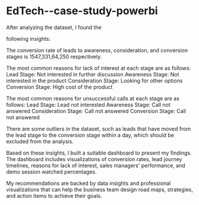 # EdTech--case-study-powerbi


After analyzing the dataset, I found the 


following insights:

The conversion rate of leads to awareness, consideration, and conversion stages is 1547,331,64,250 respectively.

The most common reasons for lack of interest at each stage are as follows:
Lead Stage: Not interested in further discussion
Awareness Stage: Not interested in the product
Consideration Stage: Looking for other options
Conversion Stage: High cost of the product



The most common reasons for unsuccessful calls at each stage are as follows:
Lead Stage: Lead not interested
Awareness Stage: Call not answered
Consideration Stage: Call not answered
Conversion Stage: Call not answered




There are some outliers in the dataset, such as leads that have moved from the lead stage to the conversion stage within a day, which should be excluded from the analysis.




Based on these insights, I built a suitable dashboard to present my findings. The dashboard includes visualizations of conversion rates, lead journey timelines, reasons for lack of interest, sales managers' performance, and demo session watched percentages.

My recommendations are backed by data insights and professional visualizations that can help the business team design road maps, strategies, and action items to achieve their goals.
